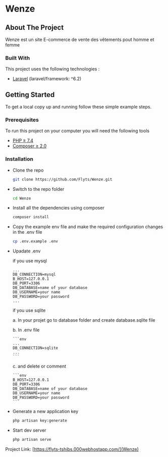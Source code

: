 # Wenze

## About The Project

Wenze est un site E-commerce de vente des vêtements pout homme et femme

### Built With

This project uses the following technologies :

-   [Laravel](https://laravel.com/) (laravel/framework: ^6.2)



## Getting Started

To get a local copy up and running follow these simple example steps.


### Prerequisites

To run this project on your computer you will need the following tools

-   [PHP ≥ 7.4 ](https://www.php.net/manual/en/install.php)
-   [Composer ≥ 2.0](https://getcomposer.org/download/)


### Installation

- Clone the repo

    ```sh
    git clone https://github.com/Flyts/Wenze.git
    ```

-   Switch to the repo folder

    ```sh
    cd Wenze
    ```

-   Install all the dependencies using composer

    ```sh
    composer install
    ```

-   Copy the example env file and make the required configuration changes in the .env file

    ```sh
    cp .env.example .env
    ```

-   Upadate .env

    if you use mysql

    ```env
    ...
    DB_CONNECTION=mysql
    B_HOST=127.0.0.1
    DB_PORT=3306
    DB_DATABASE=name of your database
    DB_USERNAME=your name
    DB_PASSWORD=your password
    ...
    ```

    if you use sqlite

    a. In your projet go to database folder and create database.sqlite file

    b. In .env file

        ```env
        ...
        DB_CONNECTION=sqlite
        ...
        ```

    c. and delete or comment

        ```env
        B_HOST=127.0.0.1
        DB_PORT=3306
        DB_DATABASE=name of your database
        DB_USERNAME=your name
        DB_PASSWORD=your password
        ```


-   Generate a new application key

    ```sh
    php artisan key:generate
    ```

-   Start dev server

    ```bash
    php artisan serve
    ```


Project Link: [https://flyts-tshibs.000webhostapp.com/](Wenze)
